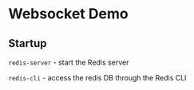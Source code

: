 # Websocket Demo

## Startup

`redis-server` - start the Redis server

`redis-cli` - access the redis DB through the Redis CLI

